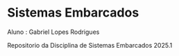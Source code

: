 # Sistemas Embarcados
Aluno : Gabriel Lopes Rodrigues

Repositorio da Disciplina de Sistemas Embarcados 2025.1
